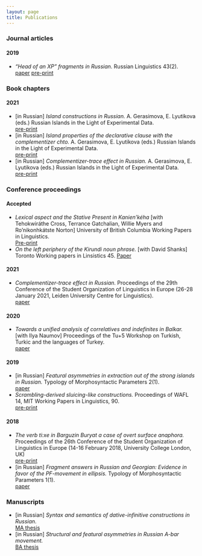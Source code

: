 ```yaml
---
layout: page
title: Publications
---
```


<h3> Journal articles </h3>

<h4> 2019 </h4>

<ul>
<li><i>“Head of an XP” fragments in Russian.</i> Russian Linguistics 43(2). <br> <a href="https://link.springer.com/article/10.1007/s11185-019-09212-y" class="pdf">paper</a> <a href="{{ site.baseurl }}/files/“Head of an XP” fragments in Russian.pdf" class="pdf">pre-print</a> </li>
</ul>

<h3> Book chapters </h3>

<h4> 2021 </h4>

<ul>
<li>[in Russian] <i>Island constructions in Russian.</i> A. Gerasimova, E. Lyutikova (eds.) Russian Islands in the Light of Experimental Data. <br> <a href="{{ site.baseurl }}/files/morgunova_2021_ch2.pdf" class="pdf">pre-print</a> </li>
<li>[in Russian] <i>Island properties of the declarative clause with the complementizer chto.</i> A. Gerasimova, E. Lyutikova (eds.) Russian Islands in the Light of Experimental Data. <br> <a href="{{ site.baseurl }}/files/morgunova_2021_ch4.pdf" class="pdf">pre-print</a> </li>
<li>[in Russian] <i>Complementizer-trace effect in Russian.</i> A. Gerasimova, E. Lyutikova (eds.) Russian Islands in the Light of Experimental Data. <br> <a href="{{ site.baseurl }}/files/morgunova_2021_ch12.pdf" class="pdf">pre-print</a> </li>
</ul>

<h3> Conference proceedings </h3>

<h4> Accepted </h4>

<ul>
<li> <i>Lexical aspect and the Stative Present in Kanien’kéha</i> [with Tehokwiráthe Cross, Terrance Gatchalian, Willie Myers and Ro’nikonhkátste Norton] University of British Columbia Working Papers in Linguistics. <br> <a href="{{ site.baseurl }}/files/cross_et_al_2023_lexical_aspect_in_kanien'keha.pdf" class="pdf">Pre-print</a> </li>
<li> <i>On the left periphery of the Kirundi noun phrase.</i> [with David Shanks] Toronto Working papers in Linsistics 45. <a href="https://twpl.library.utoronto.ca/index.php/twpl/article/view/39253/32265" class="pdf">Paper</a></li>
</ul>

<h4> 2021 </h4>

<ul>
<li><i>Complementizer-trace effect in Russian.</i> Proceedings of the 29th Conference of the Student Organization of Linguistics in Europe (26-28 January 2021, Leiden University Centre for Linguistics). <br> <a href="{{ site.baseurl }}/files/console29-final-morgunova.pdf" class="pdf">paper</a> </li>
</ul>

<h4> 2020 </h4>

<ul>
<li> <i>Towards a unified analysis of correlatives and indefinites in Balkar.</i> [with Ilya Naumov] Proceedings of the Tu+5 Workshop on Turkish, Turkic and the languages of Turkey. <br> <a href="{{ site.baseurl }}/files/morgunova_naumov_correlatives_wh_indef_2020.pdf" class="pdf">paper</a> </li>
</ul>

<h4> 2019 </h4>

<ul>
<li> [in Russian] <i>Featural asymmetries in extraction out of the strong islands in Russian.</i> Typology of Morphosyntactic Parameters 2(1). <br> <a href="http://tmp.sc/application/files/6315/7781/8055/Morgunova-2019-2-1.pdf" class="pdf">paper</a> </li>
<li> <i>Scrambling-derived sluicing-like constructions.</i> Proceedings of WAFL 14, MIT Working Papers in Linguistics, 90. <br>  <a href="{{ site.baseurl }}/files/morgunova_wafl_14.pdf" class="pdf">pre-print</a></li>
</ul>

<h4> 2018 </h4>

<ul>
<li> <i>The verb ti:xe in Barguzin Buryat a case of overt surface anaphora.</i> Proceedings of the 26th Conference  of the Student Organization of Linguistics in Europe (14-16 February 2018, University College London, UK) <br> <a href="{{ site.baseurl }}/files/console26-final-morgunova.pdf" class="pdf">pre-print</a> </li>
<li>[in Russian] <i>Fragment answers in Russian and Georgian: Evidence in favor of the PF-movement in ellipsis.</i> Typology of Morphosyntactic Parameters 1(1). <br> <a href="http://tmp.sc/application/files/7215/5768/7206/Morgunova-2018-1-1.pdf" class="pdf">paper</a> </li>
</ul>

<h3> Manuscripts </h3>

<ul>
<li> [in Russian] <i>Syntax and semantics of dative-infinitive constructions in Russian.</i> <br> <a href="{{ site.baseurl }}/files/morgunova_MA_thesis.pdf" class="pdf">MA thesis</a> </li>
<li> [in Russian] <i>Structural and featural asymmetries in Russian A-bar movement.</i> <br> <a href="{{ site.baseurl }}/files/morgunova_BA_thesis.pdf" class="pdf">BA thesis</a> </li>
</ul>



